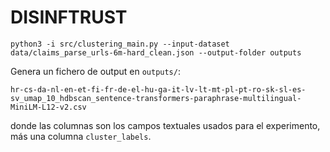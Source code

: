 # DISINFTRUST

`python3 -i src/clustering_main.py --input-dataset data/claims_parse_urls-6m-hard_clean.json --output-folder outputs`

Genera un fichero de output en `outputs/`:

`hr-cs-da-nl-en-et-fi-fr-de-el-hu-ga-it-lv-lt-mt-pl-pt-ro-sk-sl-es-sv_umap_10_hdbscan_sentence-transformers-paraphrase-multilingual-MiniLM-L12-v2.csv`

donde las columnas son los campos textuales usados para el experimento, más una columna `cluster_labels`.


